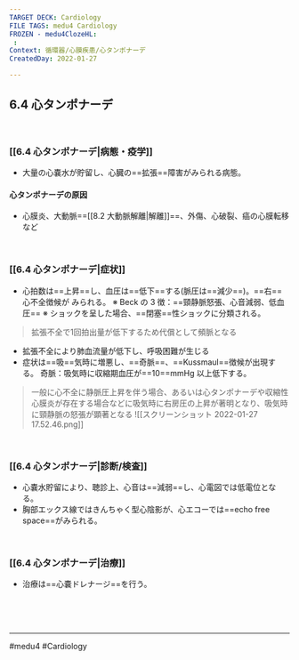 ```yaml
---
TARGET DECK: Cardiology
FILE TAGS: medu4 Cardiology
FROZEN - medu4ClozeHL:
 : 
Context: 循環器/心膜疾患/心タンポナーデ
CreatedDay: 2022-01-27

---
```


## 6.4 心タンポナーデ

<br>

### [[6.4 心タンポナーデ|病態・疫学]]
* 大量の心嚢水が貯留し、心臓の==拡張==障害がみられる病態。
#### 心タンポナーデの原因
* 心膜炎、大動脈==[[8.2 大動脈解離|解離]]==、外傷、心破裂、癌の心膜転移など
<!--ID: 1643709296501-->



<br>

### [[6.4 心タンポナーデ|症状]]
* 心拍数は==上昇==し、血圧は==低下==する(脈圧は==減少==)。==右==心不全徴候が みられる。
※ Beck の 3 徴：==頸静脈怒張、心音減弱、低血圧==
※ ショックを呈した場合、==閉塞==性ショックに分類される。
>拡張不全で1回拍出量が低下するため代償として頻脈となる
* 拡張不全により肺血流量が低下し、呼吸困難が生じる
* 症状は==吸==気時に増悪し、==奇脈==、==Kussmaul==徴候が出現する。 
奇脈：吸気時に収縮期血圧が==10==mmHg 以上低下する。
>一般に心不全に静脈圧上昇を伴う場合、あるいは心タンポナーデや収縮性心膜炎が存在する場合などに吸気時に右房圧の上昇が著明となり、吸気時に頸静脈の怒張が顕著となる
![[スクリーンショット 2022-01-27 17.52.46.png]]
<!--ID: 1643709296507-->


<br>

### [[6.4 心タンポナーデ|診断/検査]]
* 心嚢水貯留により、聴診上、心音は==減弱==し、心電図では低電位となる。
* 胸部エックス線ではきんちゃく型心陰影が、心エコーでは==echo free space==がみられる。
<!--ID: 1643709296514-->



<br>

### [[6.4 心タンポナーデ|治療]]
* 治療は==心嚢ドレナージ==を行う。
<!--ID: 1643709296521-->


<br><br><br>

---
#medu4 #Cardiology